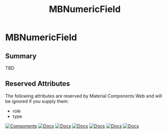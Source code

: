 ﻿---
uid: C.MBNumericField
title: MBNumericField
---
# MBNumericField

## Summary

TBD

## Reserved Attributes

The following attributes are reserved by Material Components Web and will be ignored if you supply them:

- role
- type

[![Components](https://img.shields.io/static/v1?label=Components&message=Plus&color=blue)](xref:A.PlusComponents)
[![Docs](https://img.shields.io/static/v1?label=API%20Documentation&message=MBDecimalField&color=brightgreen)](xref:Material.Blazor.MBDecimalField)
[![Docs](https://img.shields.io/static/v1?label=API%20Documentation&message=MBDoubleField&color=brightgreen)](xref:Material.Blazor.MBDoubleField)
[![Docs](https://img.shields.io/static/v1?label=API%20Documentation&message=MBIntField&color=brightgreen)](xref:Material.Blazor.MBIntField)
[![Docs](https://img.shields.io/static/v1?label=API%20Documentation&message=InternalFloatingPointFieldBase&color=brightgreen)](xref:Material.Blazor.Internal.InternalFloatingPointFieldBase)
[![Docs](https://img.shields.io/static/v1?label=API%20Documentation&message=InternalIntFieldBase&color=brightgreen)](xref:Material.Blazor.Internal.InternalIntFieldBase)
[![Docs](https://img.shields.io/static/v1?label=API%20Documentation&message=InternalNumericFieldBase&color=brightgreen)](xref:Material.Blazor.Internal.InternalNumericFieldBase)
